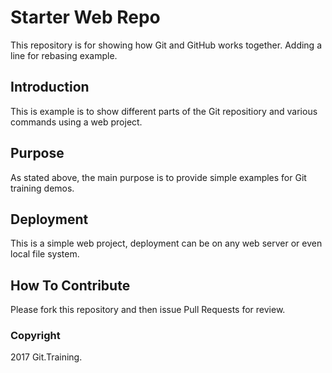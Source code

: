 # Starter Web Repo

This repository is for showing how Git and GitHub works together. Adding a line for rebasing example.

## Introduction

This is example is to show different parts of the Git repositiory and various commands using a web project.

## Purpose

 As stated above, the main purpose is to provide simple examples for Git training demos.

## Deployment

This is a simple web project, deployment can be on any web server or even local file system.

## How To Contribute

Please fork this repository and then issue Pull Requests for review.

### Copyright

2017 Git.Training.
